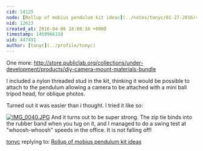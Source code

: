 ```yaml
---
cid: 14125
node: [Rollup of mobius pendulum kit ideas](../notes/tonyc/01-27-2016/rollup-of-mobius-pendulum-kit-ideas)
nid: 12623
created_at: 2016-04-06 18:08:38 +0000
timestamp: 1459966118
uid: 447491
author: [tonyc](../profile/tonyc)
---
```


One more: 
http://store.publiclab.org/collections/under-development/products/diy-camera-mount-materials-bundle

I included a nylon threaded stud in the kit, thinking it would be possible to attach to the pendulum allowing a camera to be attached with a mini ball tripod head, for oblique photos.

Turned out it was easier than i thought. 
I tried it like so:

[![IMG_0040.JPG](//i.publiclab.org/system/images/photos/000/015/385/large/IMG_0040.JPG)](//i.publiclab.org/system/images/photos/000/015/385/original/IMG_0040.JPG)
And it turns out to be super strong. The zip tie binds into the rubber band when you tug on it, and I managed to do a swing test at "whoosh-whoosh" speeds in the office. It is not falling off!


[tonyc](../profile/tonyc) replying to: [Rollup of mobius pendulum kit ideas](../notes/tonyc/01-27-2016/rollup-of-mobius-pendulum-kit-ideas)

